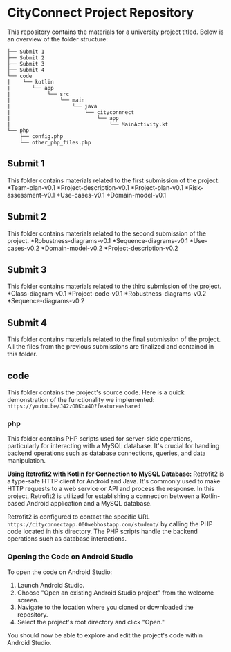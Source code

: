 # CityConnect Project Repository

This repository contains the materials for a university project titled. Below is an overview of the folder structure:

```
├── Submit 1
├── Submit 2
├── Submit 3
├── Submit 4
└── code
|    └── kotlin
|       └── app
|            └── src
|                └── main
|                    └── java
|                        └── cityconnnect
|                            └── app
|                                └── MainActivity.kt
└── php
    ├── config.php
    └── other_php_files.php
```


## Submit 1
This folder contains materials related to the first submission of the project.
*Team-plan-v0.1
*Project-description-v0.1
*Project-plan-v0.1
*Risk-assessment-v0.1
*Use-cases-v0.1
*Domain-model-v0.1

## Submit 2
This folder contains materials related to the second submission of the project.
*Robustness-diagrams-v0.1
*Sequence-diagrams-v0.1
*Use-cases-v0.2
*Domain-model-v0.2
*Project-description-v0.2

## Submit 3
This folder contains materials related to the third submission of the project.
*Class-diagram-v0.1
*Project-code-v0.1
*Robustness-diagrams-v0.2
*Sequence-diagrams-v0.2

## Submit 4
This folder contains materials related to the final submission of the project. 
All the files from the previous submissions are finalized and contained in this folder. 

## code
This folder contains the project's source code. Here is a quick demonstration of the functionality we implemented: 
`https://youtu.be/J42zODKoa4Q?feature=shared`

### php
This folder contains PHP scripts used for server-side operations, particularly for interacting with a MySQL database. It's crucial for handling backend operations such as database connections, queries, and data manipulation.

**Using Retrofit2 with Kotlin for Connection to MySQL Database:**
Retrofit2 is a type-safe HTTP client for Android and Java. It's commonly used to make HTTP requests to a web service or API and process the response. In this project, Retrofit2 is utilized for establishing a connection between a Kotlin-based Android application and a MySQL database. 

Retrofit2 is configured to contact the specific URL `https://cityconnectapp.000webhostapp.com/student/` by calling the PHP code located in this directory. The PHP scripts handle the backend operations such as database interactions. 


### Opening the Code on Android Studio
To open the code on Android Studio:

1. Launch Android Studio.
2. Choose "Open an existing Android Studio project" from the welcome screen.
3. Navigate to the location where you cloned or downloaded the repository.
4. Select the project's root directory and click "Open."

You should now be able to explore and edit the project's code within Android Studio.


